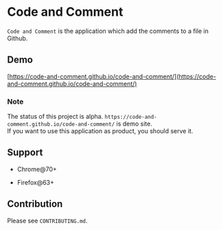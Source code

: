 # Code and Comment

`Code and Comment` is the application which add the comments to a file in Github.

## Demo

[https://code-and-comment.github.io/code-and-comment/](https://code-and-comment.github.io/code-and-comment/)

### Note

The status of this project is alpha.
`https://code-and-comment.github.io/code-and-comment/` is demo site.  
If you want to use this application as product, you should serve it.

## Support

* Chrome@70+

* Firefox@63+

## Contribution

Please see `CONTRIBUTING.md`.
